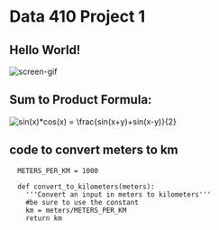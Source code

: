 # Data 410 Project 1

## Hello World!
![screen-gif](https://user-images.githubusercontent.com/74326062/151677042-08d22bcd-049b-43c1-bef5-98c25029fddd.png)

## Sum to Product Formula:

<img src="https://latex.codecogs.com/svg.image?sin(x)*cos(x)&space;=&space;\frac{sin(x&plus;y)&plus;sin(x-y)}{2}" title="sin(x)*cos(x) = \frac{sin(x+y)+sin(x-y)}{2}" />

## code to convert meters to km

```
  METERS_PER_KM = 1000

  def convert_to_kilometers(meters):
    '''Convert an input in meters to kilometers'''
    #be sure to use the constant
    km = meters/METERS_PER_KM
    return km
```
